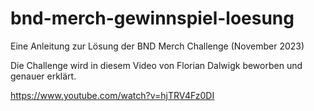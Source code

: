 # bnd-merch-gewinnspiel-loesung
Eine Anleitung zur Lösung der BND Merch Challenge (November 2023)

Die Challenge wird in diesem Video von Florian Dalwigk beworben und genauer erklärt.

https://www.youtube.com/watch?v=hjTRV4Fz0DI

